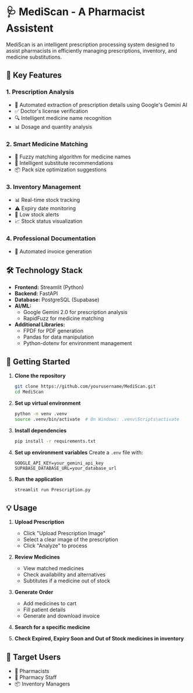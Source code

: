 # 🩺 MediScan - A Pharmacist Assistent

MediScan is an intelligent prescription processing system designed to assist pharmacists in efficiently managing prescriptions, inventory, and medicine substitutions.

## 🌟 Key Features

### 1. Prescription Analysis
- 📝 Automated extraction of prescription details using Google's Gemini AI
- ✅ Doctor's license verification
- 🔍 Intelligent medicine name recognition
- 📊 Dosage and quantity analysis

### 2. Smart Medicine Matching
- 🎯 Fuzzy matching algorithm for medicine names
- 💊 Intelligent substitute recommendations
- 📦 Pack size optimization suggestions

### 3. Inventory Management
- 📊 Real-time stock tracking
- ⚠️ Expiry date monitoring
- 🔄 Low stock alerts
- 📈 Stock status visualization

### 4. Professional Documentation
- 🧾 Automated invoice generation

## 🛠️ Technology Stack

- **Frontend:** Streamlit (Python)
- **Backend:** FastAPI
- **Database:** PostgreSQL (Supabase)
- **AI/ML:** 
  - Google Gemini 2.0 for prescription analysis
  - RapidFuzz for medicine matching
- **Additional Libraries:**
  - FPDF for PDF generation
  - Pandas for data manipulation
  - Python-dotenv for environment management

## 🚀 Getting Started

1. **Clone the repository**
   ```bash
   git clone https://github.com/yourusername/MediScan.git
   cd MediScan
   ```

2. **Set up virtual environment**
   ```bash
   python -m venv .venv
   source .venv/bin/activate  # On Windows: .venv\Scripts\activate
   ```

3. **Install dependencies**
   ```bash
   pip install -r requirements.txt
   ```

4. **Set up environment variables**
   Create a `.env` file with:
   ```env
   GOOGLE_API_KEY=your_gemini_api_key
   SUPABASE_DATABASE_URL=your_database_url
   ```

5. **Run the application**
   ```bash
   streamlit run Prescription.py
   ```

## 💡 Usage

1. **Upload Prescription**
   - Click "Upload Prescription Image"
   - Select a clear image of the prescription
   - Click "Analyze" to process

2. **Review Medicines**
   - View matched medicines
   - Check availability and alternatives
   - Subtitutes if a medicine out of stock

3. **Generate Order**
   - Add medicines to cart
   - Fill patient details
   - Generate and download invoice

3. **Search for a specific medicine**

5. **Check Expired, Expiry Soon and Out of Stock medicines in inventory**

## 🎯 Target Users

- 💊 Pharmacists
- 🏥 Pharmacy Staff
- 📦 Inventory Managers
